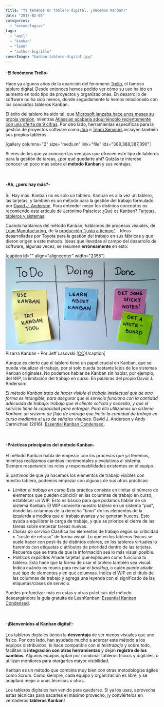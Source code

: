 ```yaml
---
title: "Ya tenemos un tablero digital. ¿Hacemos Kanban?"
date: "2017-02-05"
categories: 
  - "metodologias"
tags: 
  - "agil"
  - "kanban"
  - "lean"
  - "author-bcgrillo"
coverImage: "kanban-tablero-digital.jpg"
---
```


#### \-El fenómeno Trello-

Hace ya algunos años de la aparición del fenómeno [Trello](https://trello.com/), el famoso tablero digital. Desde entonces hemos podido ver cómo su uso ha ido en aumento en todo tipo de proyectos y organizaciones. En desarrollo de software no ha sido menos, donde seguidamente lo hemos relacionado con los conocidos tableros Kanban.

El éxito del tablero ha sido tal, que [Microsoft lanzaba hace unos meses su propia versión](https://www.genbeta.com/ofimatica/asi-es-planner-el-nuevo-organizador-de-tareas-de-microsoft), mientras [Atlassian acabaría adquiriéndolo recientemente con una oferta de 9 cifras](https://www.genbeta.com/actualidad/trello-el-popular-gestor-de-tareas-y-equipos-ha-sido-vendido-por-425-millones-de-dolares). Por otro lado, herramientas específicas para la gestión de proyectos software como [Jira](https://es.atlassian.com/software/jira) o [Team Services](https://www.visualstudio.com/es/team-services/) incluyen también sus propios tableros.

\[gallery columns="2" size="medium" link="file" ids="389,388,387,390"\]

Si eres de los que ya conocen las ventajas que ofrecen este tipo de tableros para la gestión de tareas, ¿por qué quedarte ahí? Quizás te interese conocer un poco más sobre el **método Kanban** y sus ventajas.

 

#### \-Ah, ¿pero hay más?-

Sí. Hay más. Kanban no es solo un tablero. Kanban es a la vez un tablero, las tarjetas, y también es un método para la gestión del trabajo formulado por [David J. Anderson](http://anderson.leankanban.com/home/about/#team). Para entender mejor los distintos conceptos os recomiendo este artículo de Jerónimo Palacios: [¿Qué es Kanban? Tarjetas, tableros y sistemas](https://jeronimopalacios.com/2016/08/kanban-i-kanban-tarjetas-tableros-sistemas/).

Cuando hablamos del método Kanban, hablamos de procesos visuales, de [Lean Manufacturing](https://es.wikipedia.org/wiki/Lean_manufacturing), de la [producción "justo a tiempo"](https://es.wikipedia.org/wiki/M%C3%A9todo_justo_a_tiempo)... Ideas desarrolladas por Toyota para la gestión del trabajo en sus fábricas y que dieron origen a este método. Ideas que llevadas al campo del desarrollo de software, algunas veces, se resumen **erróneamente** en esto:

\[caption id="" align="aligncenter" width="2355"\][![Kanban Board](/images/Simple-kanban-board-.jpg)](https://goo.gl/2vICr5) Pizarra Kanban - Por Jeff Lasovski ([CC](http://creativecommons.org/licenses/by-sa/3.0))\[/caption\]

Aunque es cierto que el tablero tiene un papel crucial en Kanban, que se pueda visualizar el trabajo, por si solo queda bastante lejos de los sistemas Kanban originales. No podemos hablar de Kanban sin hablar, por ejemplo, del _WIP_, la limitación del trabajo en curso. En palabras del propio David J. Anderson:

_El método Kanban trata de hacer visible el trabajo intelectual que de otra forma es intangible, para asegurar que el servicio funciona con la cantidad adecuada de trabajo: trabajo que el cliente solicita y necesita, y que el servicio tiene la capacidad para entregar. Para ello utilizamos un sistema Kanban: un sistema de flujo de entrega que limita la cantidad de trabajo en curso mediante el uso de señales visuales._ David J. Anderson y Andy Carmichael (2016). [Essential Kanban Condensed](http://leankanban.com/guide/).

 

#### \-Prácticas principales del método Kanban-

El método Kanban habla de empezar con los procesos que ya tenemos, mientras realizamos cambios incrementales y evolutivos al sistema. Siempre respetando los roles y responsabilidades existentes en el equipo.

Si partimos de que ya hacemos los elementos de trabajo visibles con nuestro tablero, podemos empezar con algunas de sus otras prácticas:

- _Limitar el trabajo en curso_ Esta práctica consiste en limitar el número de elementos que pueden coincidir en las columnas de trabajo en curso, establecer un WIP. Esto es básico para que podamos hablar de un sistema Kanban. El WIP convierte nuestro tablero en un sistema "_pull_", donde las columnas de la derecha "_tiran_" de los elementos de la izquierda a medida que el trabajo avanza y se generan huecos. Esto ayuda a equilibrar la carga de trabajo, y que se priorice el cierre de las tareas sobre empezar tareas nuevas.
- _Clases de servicio_ Clasifica los elementos de trabajo según su criticidad o "coste de retraso" de forma visual. Lo que en los tableros físicos se suele hacer con post-its de distintos colores, en los tableros virtuales lo haremos con etiquetas o atributos de prioridad dentro de las tarjetas. Recuerda que se trata de que la información sea lo más visual posible.
- _Políticas explícitas_ Añade tarjetas que expliquen cómo funciona tu tablero. Esto hace que la forma de usar el tablero también sea visual. Indica cuándo os reunís para revisar el _backlog_, o quién puede añadir qué tipo de elementos y en qué columnas. Indica el WIP en el título de las columnas de trabajo y agrega una leyenda con el significado de las etiquetas/clases de servicio.

Puedes profundizar más en estas y otras prácticas del método descargándote la guía gratuita de LeanKanban: [Essential Kanban Condensed](http://leankanban.com/guide/).

 

#### \-¡Bienvenidos al Kanban digital!-

Los tableros digitales tienen la **desventaja** de ser menos visuales que uno físico. Por otro lado, han ayudado mucho a acercar este método a los equipos distribuidos, lo hace compatible con el _teletrabajo_ y sobre todo, facilitan la **integración con otras herramientas** y dejan **registro de los cambios**. Algunos equipos optan por combinar tableros físicos y digitales, o utilizan monitores para otorgarles mayor visibilidad.

Kanban es un método que combina muy bien con otras metodologías ágiles como Scrum. Como siempre, cada equipo y organización es libre, y se adaptará mejor a unas técnicas u otras.

Los tableros digitales han venido para quedarse. Si ya los usas, aprovecha estas técnicas para sacarles el máximo provecho, ¡y conviértelos en verdaderos **tableros Kanban**!
